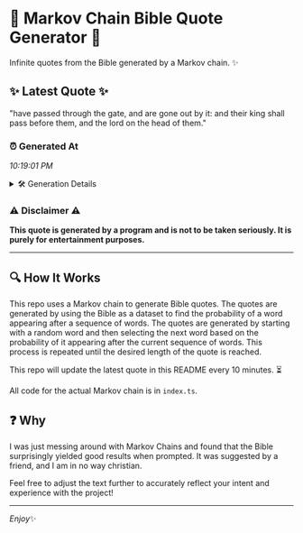 # 📖 Markov Chain Bible Quote Generator 📖

Infinite quotes from the Bible generated by a Markov chain. ✨

## ✨ Latest Quote ✨
"have passed through the gate, and are gone out by it: and their king shall pass before them, and the lord on the head of them."

### ⏰ Generated At
*10:19:01 PM*

<details>
    <summary>🛠️ Generation Details</summary>
    <p>
        <strong>🌱 Seed:</strong> have<br>
        <strong>🔄 Iterations:</strong> 25<br>
        <strong>📜 Context History:</strong><br>[ have ]: passed<br>[ have, passed ]: through<br>[ have, passed, through ]: the<br>[ have, passed, through, the ]: gate,<br>[ have, passed, through, the, gate, ]: and<br>[ have, passed, through, the, gate,, and ]: are<br>[ passed, through, the, gate,, and, are ]: gone<br>[ through, the, gate,, and, are, gone ]: out<br>[ the, gate,, and, are, gone, out ]: by<br>[ gate,, and, are, gone, out, by ]: it:<br>[ and, are, gone, out, by, it: ]: and<br>[ are, gone, out, by, it:, and ]: their<br>[ gone, out, by, it:, and, their ]: king<br>[ out, by, it:, and, their, king ]: shall<br>[ by, it:, and, their, king, shall ]: pass<br>[ it:, and, their, king, shall, pass ]: before<br>[ and, their, king, shall, pass, before ]: them,<br>[ their, king, shall, pass, before, them, ]: and<br>[ king, shall, pass, before, them,, and ]: the<br>[ shall, pass, before, them,, and, the ]: lord<br>[ pass, before, them,, and, the, lord ]: on<br>[ before, them,, and, the, lord, on ]: the<br>[ them,, and, the, lord, on, the ]: head<br>[ and, the, lord, on, the, head ]: of<br>[ the, lord, on, the, head, of ]: them.<br>
    </p>
</details>

### ⚠️ Disclaimer ⚠️
**This quote is generated by a program and is not to be taken seriously. It is purely for entertainment purposes.**

---

## 🔍 How It Works

This repo uses a Markov chain to generate Bible quotes. The quotes are generated by using the Bible as a dataset to find the probability of a word appearing after a sequence of words. The quotes are generated by starting with a random word and then selecting the next word based on the probability of it appearing after the current sequence of words. This process is repeated until the desired length of the quote is reached.

This repo will update the latest quote in this README every 10 minutes. ⏳

All code for the actual Markov chain is in `index.ts`.

## ❓ Why

I was just messing around with Markov Chains and found that the Bible surprisingly yielded good results when prompted. 
It was suggested by a friend, and I am in no way christian.

Feel free to adjust the text further to accurately reflect your intent and experience with the project!

---

*Enjoy*✨
